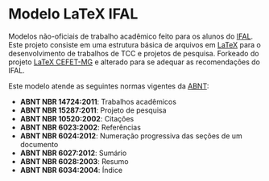 # Modelo LaTeX IFAL

Modelos não-oficiais de trabalho acadêmico feito para os alunos do [IFAL](https://www2.ifal.edu.br). Este projeto consiste em uma estrutura básica de arquivos em [LaTeX](https://www.latex-project.org/) para o desenvolvimento de trabalhos de TCC e projetos de pesquisa.  Forkeado do projeto [LaTeX CEFET-MG](https://github.com/cfgnunes/latex-cefetmg) e alterado para se adequar as recomendações do IFAL.

Este modelo atende as seguintes normas vigentes da [ABNT](http://www.abnt.org.br/):

- **ABNT NBR 14724:2011**: Trabalhos acadêmicos
- **ABNT NBR 15287:2011**: Projeto de pesquisa
- **ABNT NBR 10520:2002**: Citações
- **ABNT NBR 6023:2002**: Referências
- **ABNT NBR 6024:2012**: Numeração progressiva das seções de um documento
- **ABNT NBR 6027:2012**: Sumário
- **ABNT NBR 6028:2003**: Resumo
- **ABNT NBR 6034:2004**: Índice

